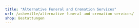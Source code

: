 ```yaml
---
title: "Alternative Funeral and Cremation Services"
url: /asheville/alternative-funeral-and-cremation-services/
shop: Bestattungen
---
```

